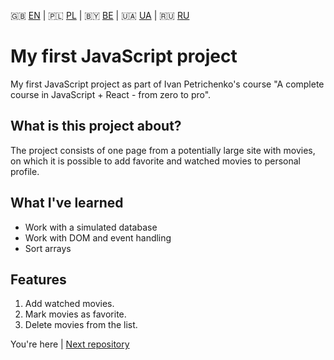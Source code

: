 :gb: [EN](https://github.com/mnerpyctno/firstJSproject/blob/master/README.md) | :poland: [PL](https://github.com/mnerpyctno/firstJSproject/tree/master/docs/pl/README.md) | :belarus: [BE](https://github.com/mnerpyctno/firstJSproject/tree/master/docs/be/README.md) | :ukraine: [UA](https://github.com/mnerpyctno/firstJSproject/tree/master/docs/ua/README.md) | :ru: [RU](https://github.com/mnerpyctno/firstJSproject/tree/master/docs/ru/README.md)

# My first JavaScript project 

My first JavaScript project as part of Ivan Petrichenko's course "A complete course in JavaScript + React - from zero to pro".

## What is this project about?

The project consists of one page from a potentially large site with movies, on which it is possible to add favorite and watched movies to personal profile.

## What I've learned

* Work with a simulated database
* Work with DOM and event handling
* Sort arrays

## Features

1. Add watched movies.
2. Mark movies as favorite.
3. Delete movies from the list.

You're here | [Next repository](https://github.com/mnerpyctno/secondJSproject) 
